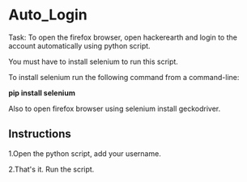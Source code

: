 # Auto_Login
Task: To open the firefox browser, open hackerearth and login to the account automatically using python script.

You must have to install selenium to run this script.

To install selenium run the following command from a command-line:

**pip install selenium**


Also to open firefox browser using selenium install geckodriver.

## Instructions

1.Open the python script, add your username.

2.That's it. Run the script.

